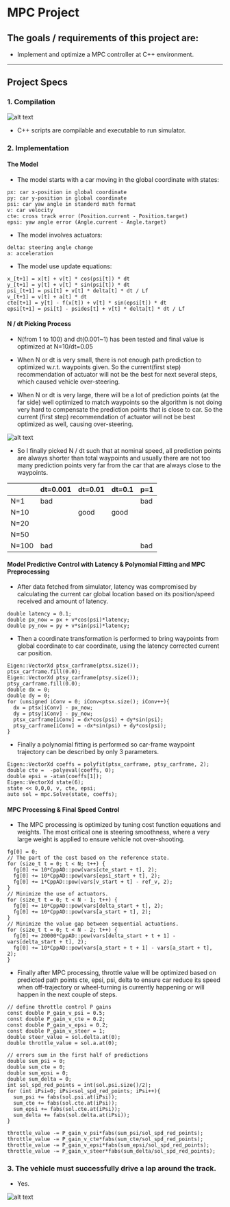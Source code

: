 # MPC Project

## The goals / requirements of this project are:

* Implement and optimize a MPC controller at C++ environment.

[//]: # (Image References)
[image1]: ./Compile.PNG
[image2]: ./NdtLargeOverShoot.PNG
[video1]: ./Completed.gif

---

## Project Specs

### 1. Compilation

![alt text][image1]

* C++ scripts are compilable and executable to run simulator.

### 2. Implementation

#### The Model

* The model starts with a car moving in the global coordinate with states: 

```
px: car x-position in global coordinate 
py: car y-position in global coordinate 
psi: car yaw angle in standerd math format 
v: car velocity
cte: cross track error (Position.current - Position.target)
epsi: yaw angle error (Angle.current - Angle.target)
```

* The model involves actuators:
```
delta: steering angle change
a: acceleration
```

* The model use update equations:

```
x_[t+1] = x[t] + v[t] * cos(psi[t]) * dt
y_[t+1] = y[t] + v[t] * sin(psi[t]) * dt
psi_[t+1] = psi[t] + v[t] * delta[t] * dt / Lf
v_[t+1] = v[t] + a[t] * dt
cte[t+1] = y[t] - f(x[t]) + v[t] * sin(epsi[t]) * dt
epsi[t+1] = psi[t] - psides[t] + v[t] * delta[t] * dt / Lf

```

#### N / dt Picking Process

* N(from 1 to 100) and dt(0.001~1) has been tested and final value is optimized at N=10/dt=0.05

* When N or dt is very small, there is not enough path prediction to optimized w.r.t. waypoints given. So the current(first step) recommendation of actuator will not be the best for next several steps, which caused vehicle over-steering.

* When N or dt is very large, there will be a lot of prediction points (at the far side) well optimized to match waypoints so the algorithm is not doing very hard to compensate the prediction points that is close to car. So the current (first step) recommendation of actuator will not be best optimized as well, causing over-steering.

![alt text][image2]

* So I finally picked N / dt such that at nominal speed, all prediction points are always shorter than total waypoints and usually there are not too many prediction points very far from the car that are always close to the waypoints.

|       | dt=0.001  | dt=0.01   | dt=0.1     | p=1       |
|-------|-----------|-----------|------------|-----------|
|N=1    |    bad     |      |          |      bad     |
|N=10   |         |  good    |  good    |           |
|N=20   |         |         |       |           |
|N=50   |      |      |        |         |
|N=100  |  bad    |         |       |  bad     |


#### Model Predictive Control with Latency &  Polynomial Fitting and MPC Preprocessing

* After data fetched from simulator, latency was compromised by calculating the current car global location based on its position/speed received and amount of latency.
```
double latency = 0.1;
double px_now = px + v*cos(psi)*latency;
double py_now = py + v*sin(psi)*latency;
```
* Then a coordinate transformation is performed to bring waypoints from global coordinate to car coordinate, using the latency corrected current car position.
```
Eigen::VectorXd ptsx_carframe(ptsx.size());
ptsx_carframe.fill(0.0);
Eigen::VectorXd ptsy_carframe(ptsy.size());
ptsy_carframe.fill(0.0);
double dx = 0;
double dy = 0;
for (unsigned iConv = 0; iConv<ptsx.size(); iConv++){
  dx = ptsx[iConv] - px_now;
  dy = ptsy[iConv] - py_now;
  ptsx_carframe[iConv] = dx*cos(psi) + dy*sin(psi);
  ptsy_carframe[iConv] = -dx*sin(psi) + dy*cos(psi);
}
```

* Finally a polynomial fitting is performed so car-frame waypoint trajectory can be described by only 3 parameters.
```
Eigen::VectorXd coeffs = polyfit(ptsx_carframe, ptsy_carframe, 2);
double cte =  -polyeval(coeffs, 0);
double epsi = -atan(coeffs[1]);
Eigen::VectorXd state(6);
state << 0,0,0, v, cte, epsi;
auto sol = mpc.Solve(state, coeffs);
```

#### MPC Processing & Final Speed Control

* The MPC processing is optimized by tuning cost function equations and weights. The most critical one is steering smoothness, where a very large weight is applied to ensure vehicle not over-shooting.
```
fg[0] = 0;
// The part of the cost based on the reference state.
for (size_t t = 0; t < N; t++) {
  fg[0] += 10*CppAD::pow(vars[cte_start + t], 2);
  fg[0] += 10*CppAD::pow(vars[epsi_start + t], 2);
  fg[0] += 1*CppAD::pow(vars[v_start + t] - ref_v, 2);
}
// Minimize the use of actuators.
for (size_t t = 0; t < N - 1; t++) {
  fg[0] += 10*CppAD::pow(vars[delta_start + t], 2);
  fg[0] += 10*CppAD::pow(vars[a_start + t], 2);
}
// Minimize the value gap between sequential actuations.
for (size_t t = 0; t < N - 2; t++) {
  fg[0] += 20000*CppAD::pow(vars[delta_start + t + 1] - vars[delta_start + t], 2);
  fg[0] += 10*CppAD::pow(vars[a_start + t + 1] - vars[a_start + t], 2);
}
```


* Finally after MPC processing, throttle value will be optimized based on predicted path points cte, epsi, psi, delta to ensure car reduce its speed when off-trajectory or wheel-turning is currently happening or will happen in the next couple of steps.
```
// define throttle control P gains
const double P_gain_v_psi = 0.5;
const double P_gain_v_cte = 0.2;
const double P_gain_v_epsi = 0.2;
const double P_gain_v_steer = 1;
double steer_value = sol.delta.at(0);
double throttle_value = sol.a.at(0);

// errors sum in the first half of predictions
double sum_psi = 0;
double sum_cte = 0;
double sum_epsi = 0;
double sum_delta = 0;
int sol_spd_red_points = int(sol.psi.size()/2);
for (int iPsi=0; iPsi<sol_spd_red_points; iPsi++){
  sum_psi += fabs(sol.psi.at(iPsi));
  sum_cte += fabs(sol.cte.at(iPsi));
  sum_epsi += fabs(sol.cte.at(iPsi));
  sum_delta += fabs(sol.delta.at(iPsi));
}

throttle_value -= P_gain_v_psi*fabs(sum_psi/sol_spd_red_points);
throttle_value -= P_gain_v_cte*fabs(sum_cte/sol_spd_red_points);
throttle_value -= P_gain_v_epsi*fabs(sum_epsi/sol_spd_red_points);
throttle_value -= P_gain_v_steer*fabs(sum_delta/sol_spd_red_points);

```

### 3. The vehicle must successfully drive a lap around the track.

* Yes.

![alt text][video1]

